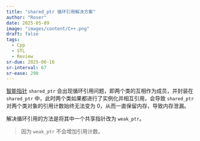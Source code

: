 ```yaml
---
title: "shared_ptr 循环引用解决方案"
author: "Roser"
date: 2025-05-09
image: "images/content/C++.png"
draft: false
tags:
  - Cpp
  - STL
  - Review
sr-due: 2025-06-16
sr-interval: 67
sr-ease: 290
---
```

[智能指针](../智能指针) `shared_ptr` 会出现循环引用问题，即两个类的互相作为成员，并封装在 `shared_ptr` 中，此时两个类如果都进行了实例化并相互引用，会导致 `shared_ptr` 对两个类对象的引用计数始终无法变为 0，从而一直保留内存，导致内存泄漏。

解决循环引用的方法是将其中一个共享指针改为 `weak_ptr`。

> 因为 `weak_ptr` 不会增加引用计数。